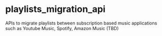 # playlists_migration_api
APIs to migrate playlists between subscription based music applications such as Youtube Music, Spotify, Amazon Music (TBD)
